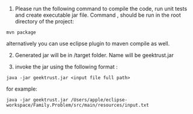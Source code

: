 1. Please run the following command to compile the code, run unit tests and create executable jar file. Command , should be run in the root directory of the project:
```
mvn package
```
alternatively you can use eclipse plugin to maven compile as well.

2. Generated jar will be in /target folder. Name will be geektrust.jar

3. invoke the jar using the following format :
```
java -jar geektrust.jar <input file full path>
```

for example: 
```
java -jar geektrust.jar /Users/apple/eclipse-workspace/Family.Problem/src/main/resources/input.txt
```
